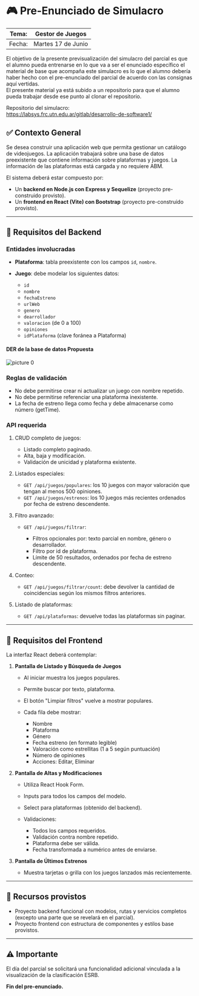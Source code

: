 # 🎮 Pre-Enunciado de Simulacro

| Tema: | **Gestor de Juegos** |
| --- | --- |
| Fecha: | Martes 17 de Junio |

El objetivo de la presente previsualización del simulacro del parcial es que el alumno pueda entrenarse en lo que va a ser el enunciado específico el material de base que acompaña este simulacro es lo que el alumno debería haber hecho con el pre-enunciado del parcial de acuerdo con las consignas aquí vertidas.  
El presente material ya está subido a un repositorio para que el alumno pueda trabajar desde ese punto al clonar el repositorio.

Repositorio del simulacro:  
<https://labsys.frc.utn.edu.ar/gitlab/desarrollo-de-software1/>  

## ✅ Contexto General

Se desea construir una aplicación web que permita gestionar un catálogo de videojuegos. La aplicación trabajará sobre una base de datos preexistente que contiene información sobre plataformas y juegos. La información de las plataformas está cargada y no requiere ABM.

El sistema deberá estar compuesto por:

* Un **backend en Node.js con Express y Sequelize** (proyecto pre-construido provisto).
* Un **frontend en React (Vite) con Bootstrap** (proyecto pre-construido provisto).

---

## 🔖 Requisitos del Backend

### Entidades involucradas

* **Plataforma**: tabla preexistente con los campos `id`, `nombre`.
* **Juego**: debe modelar los siguientes datos:

  * `id`
  * `nombre`
  * `fechaEstreno`
  * `urlWeb`
  * `genero`
  * `dearrollador`
  * `valoracion` (de 0 a 100)
  * `opiniones`
  * `idPlataforma` (clave foránea a Plataforma)

#### DER de la base de datos Propuesta

![picture 0](images/16370a199f87cb5058fc4408df269fe817f2c510deaa1003366bf032ac9f4179.png)  

### Reglas de validación

* No debe permitirse crear ni actualizar un juego con nombre repetido.
* No debe permitirse referenciar una plataforma inexistente.
* La fecha de estreno llega como fecha y debe almacenarse como número (getTime).

### API requerida

1. CRUD completo de juegos:

   * Listado completo paginado.
   * Alta, baja y modificación.
   * Validación de unicidad y plataforma existente.

2. Listados especiales:

   * `GET /api/juegos/populares`: los 10 juegos con mayor valoración que tengan al menos 500 opiniones.
   * `GET /api/juegos/estrenos`: los 10 juegos más recientes ordenados por fecha de estreno descendente.

3. Filtro avanzado:

   * `GET /api/juegos/filtrar`:

     * Filtros opcionales por: texto parcial en nombre, género o desarrollador.
     * Filtro por id de plataforma.
     * Límite de 50 resultados, ordenados por fecha de estreno descendente.

4. Conteo:

   * `GET /api/juegos/filtrar/count`: debe devolver la cantidad de coincidencias según los mismos filtros anteriores.

5. Listado de plataformas:

   * `GET /api/plataformas`: devuelve todas las plataformas sin paginar.

---

## 📃 Requisitos del Frontend

La interfaz React deberá contemplar:

1. **Pantalla de Listado y Búsqueda de Juegos**

   * Al iniciar muestra los juegos populares.
   * Permite buscar por texto, plataforma.
   * El botón "Limpiar filtros" vuelve a mostrar populares.
   * Cada fila debe mostrar:

     * Nombre
     * Plataforma
     * Género
     * Fecha estreno (en formato legible)
     * Valoración como estrellitas (1 a 5 según puntuación)
     * Número de opiniones
     * Acciones: Editar, Eliminar

2. **Pantalla de Altas y Modificaciones**

   * Utiliza React Hook Form.
   * Inputs para todos los campos del modelo.
   * Select para plataformas (obtenido del backend).
   * Validaciones:

     * Todos los campos requeridos.
     * Validación contra nombre repetido.
     * Plataforma debe ser válida.
     * Fecha transformada a numérico antes de enviarse.

3. **Pantalla de Últimos Estrenos**

   * Muestra tarjetas o grilla con los juegos lanzados más recientemente.

---

## 🚀 Recursos provistos

* Proyecto backend funcional con modelos, rutas y servicios completos (excepto una parte que se revelará en el parcial).
* Proyecto frontend con estructura de componentes y estilos base provistos.

---

## ⚠️ Importante

El día del parcial se solicitará una funcionalidad adicional vinculada a la visualización de la clasificación ESRB.

**Fin del pre-enunciado.**
